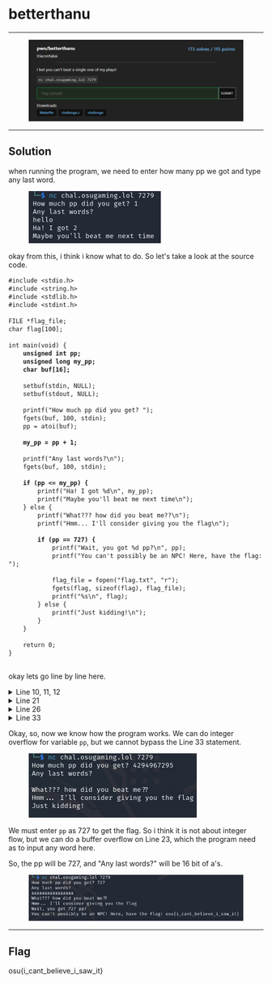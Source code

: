 # betterthanu

***

<figure><img src="../../../.gitbook/assets/image (1) (1) (1) (1) (1) (1) (1) (1).png" alt=""><figcaption></figcaption></figure>

***

## Solution

when running the program, we need to enter how many pp we got and type any last word.

<figure><img src="../../../.gitbook/assets/image (2) (1) (1) (1) (1) (1) (1).png" alt=""><figcaption></figcaption></figure>

okay from this, i think i know what to do. So let's take a look at the source code.

<pre data-title="challenge.c" data-line-numbers><code>#include &#x3C;stdio.h>
#include &#x3C;string.h>
#include &#x3C;stdlib.h>
#include &#x3C;stdint.h>

FILE *flag_file;
char flag[100];

int main(void) {
<strong>    unsigned int pp;
</strong><strong>    unsigned long my_pp;
</strong><strong>    char buf[16];
</strong>
    setbuf(stdin, NULL);
    setbuf(stdout, NULL);

    printf("How much pp did you get? ");
    fgets(buf, 100, stdin);
    pp = atoi(buf);

<strong>    my_pp = pp + 1;
</strong>
    printf("Any last words?\n");
    fgets(buf, 100, stdin);

<strong>    if (pp &#x3C;= my_pp) {
</strong>        printf("Ha! I got %d\n", my_pp);
        printf("Maybe you'll beat me next time\n");
    } else {
        printf("What??? how did you beat me??\n");
        printf("Hmm... I'll consider giving you the flag\n");

<strong>        if (pp == 727) {
</strong>            printf("Wait, you got %d pp?\n", pp);
            printf("You can't possibly be an NPC! Here, have the flag: ");

            flag_file = fopen("flag.txt", "r");
            fgets(flag, sizeof(flag), flag_file);
            printf("%s\n", flag);
        } else {
            printf("Just kidding!\n");
        }
    }

    return 0;
}

</code></pre>

okay lets go line by line here.

<details>

<summary>Line 10, 11, 12</summary>

**unsigned int** has a max size of 4,294,967,295

**unsigned long** has a max size of 18,446,744,073,709,551,615

**char** have a size -127 to 127, but the size have been declared which is 16.

</details>

<details>

<summary>Line 21</summary>

the code indicates that `my_pp` will always `pp + 1`, each time we run the program

</details>

<details>

<summary>Line 26</summary>

this line checks for `pp` is smaller or equal to `my_pp`.

So, to bypass this checking, we must input a higher value for `pp` than `my_pp`

</details>

<details>

<summary>Line 33</summary>

Further in the if else statement, we can see that `if pp == 727`, we can get the flag.

</details>



Okay, so, now we know how the program works. We can do integer overflow for variable `pp`, but we cannot bypass the Line 33 statement.

<figure><img src="../../../.gitbook/assets/image (3) (1) (1) (1) (1) (1).png" alt=""><figcaption></figcaption></figure>

We must enter `pp` as 727 to get the flag. So i think it is not about integer flow, but we can do a buffer overflow on Line 23, which the program need as to input any word here.&#x20;



So, the pp will be 727, and "Any last words?" will be 16 bit of a's.



<figure><img src="../../../.gitbook/assets/image (4) (1) (1) (1) (1) (1).png" alt=""><figcaption></figcaption></figure>

***

## Flag

osu{i\_cant\_believe\_i\_saw\_it}
